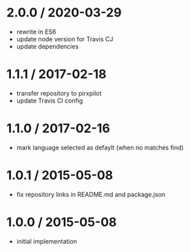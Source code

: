 
2.0.0 / 2020-03-29
==================

 * rewrite in ES6
 * update node version for Travis CJ
 * update dependencies

1.1.1 / 2017-02-18
==================

 * transfer repository to pirxpilot
 * update Travis CI config

1.1.0 / 2017-02-16
==================

 * mark language selected as defaylt (when no matches find)

1.0.1 / 2015-05-08
==================

 * fix repository links in README.md and package.json

1.0.0 / 2015-05-08
==================

 * initial implementation
